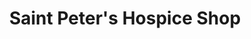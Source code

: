 ---
title: "Saint Peter's Hospice Shop"
url: /bristol/saint-peters-hospice-shop-wells-road/
shop: charity
---